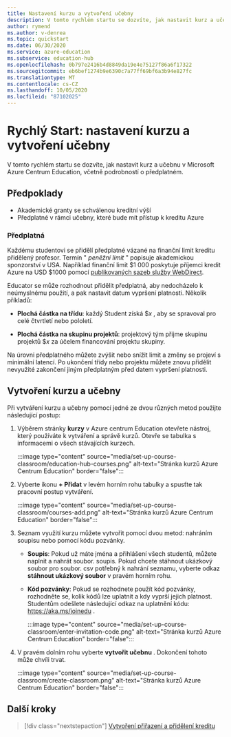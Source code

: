 ```yaml
---
title: Nastavení kurzu a vytvoření učebny
description: V tomto rychlém startu se dozvíte, jak nastavit kurz a učebnu v Azure Centrum Education.
author: rymend
ms.author: v-denrea
ms.topic: quickstart
ms.date: 06/30/2020
ms.service: azure-education
ms.subservice: education-hub
ms.openlocfilehash: 0b797e2416b4d8849da19e4e75127f86a6f17322
ms.sourcegitcommit: eb6bef1274b9e6390c7a77ff69bf6a3b94e827fc
ms.translationtype: MT
ms.contentlocale: cs-CZ
ms.lasthandoff: 10/05/2020
ms.locfileid: "87102025"
---
```

# <a name="quickstart-set-up-a-course-and-create-a-classroom"></a>Rychlý Start: nastavení kurzu a vytvoření učebny

V tomto rychlém startu se dozvíte, jak nastavit kurz a učebnu v Microsoft Azure Centrum Education, včetně podrobností o předplatném.

## <a name="prerequisites"></a>Předpoklady

- Akademické granty se schválenou kreditní výší
- Předplatné v rámci učebny, které bude mít přístup k kreditu Azure

### <a name="subscriptions"></a>Předplatná

Každému studentovi se přidělí předplatné vázané na finanční limit kreditu přidělený profesor. Termín " *peněžní limit* " popisuje akademickou sponzorství v USA. Například finanční limit $1 000 poskytuje příjemci kredit Azure na USD $1000 pomocí [publikovaných sazeb služby WebDirect](https://azure.microsoft.com/pricing/calculator/).

Educator se může rozhodnout přidělit předplatná, aby nedocházelo k neúmyslnému použití, a pak nastavit datum vypršení platnosti. Několik příkladů:

- **Plochá částka na třídu**: každý Student získá $*x* , aby se spravoval pro celé čtvrtletí nebo pololetí.

- **Plochá částka na skupinu projektů**: projektový tým přijme skupinu projektů $*x* za účelem financování projektu skupiny.

Na úrovni předplatného můžete zvýšit nebo snížit limit a změny se projeví s minimální latencí. Po ukončení třídy nebo projektu můžete znovu přidělit nevyužité zakončení jiným předplatným před datem vypršení platnosti.

## <a name="create-a-course-and-classroom"></a>Vytvoření kurzu a učebny

Při vytváření kurzu a učebny pomocí jedné ze dvou různých metod použijte následující postup:

1. Výběrem stránky **kurzy** v Azure centrum Education otevřete nástroj, který používáte k vytváření a správě kurzů. Otevře se tabulka s informacemi o všech stávajících kurzech.

    :::image type="content" source="media/set-up-course-classroom/education-hub-courses.png" alt-text="Stránka kurzů Azure Centrum Education" border="false":::

1. Vyberte ikonu **+ Přidat** v levém horním rohu tabulky a spusťte tak pracovní postup vytváření.

    :::image type="content" source="media/set-up-course-classroom/courses-add.png" alt-text="Stránka kurzů Azure Centrum Education" border="false":::

1. Seznam využití kurzu můžete vytvořit pomocí dvou metod: nahráním soupisu nebo pomocí kódu pozvánky.
    - **Soupis**: Pokud už máte jména a přihlášení všech studentů, můžete naplnit a nahrát soubor. soupis. Pokud chcete stáhnout ukázkový soubor pro soubor. csv potřebný k nahrání seznamu, vyberte odkaz **stáhnout ukázkový soubor** v pravém horním rohu.
    - **Kód pozvánky**: Pokud se rozhodnete použít kód pozvánky, rozhodněte se, kolik kódů lze uplatnit a kdy vyprší jejich platnost. Studentům odešlete následující odkaz na uplatnění kódu: https://aka.ms/joinedu .

      :::image type="content" source="media/set-up-course-classroom/enter-invitation-code.png" alt-text="Stránka kurzů Azure Centrum Education" border="false":::

1. V pravém dolním rohu vyberte **vytvořit učebnu** . Dokončení tohoto může chvíli trvat.

   :::image type="content" source="media/set-up-course-classroom/create-classroom.png" alt-text="Stránka kurzů Azure Centrum Education" border="false":::

## <a name="next-steps"></a>Další kroky

> [!div class="nextstepaction"]
> [Vytvoření přiřazení a přidělení kreditu](create-assignment-allocate-credit.md)

